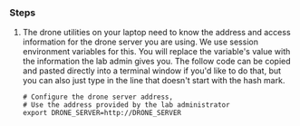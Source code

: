 
### Steps
1. The drone utilities on your laptop need to know the address and access information for the drone server you are using.  We use session environment variables for this. You will replace the variable's value with the information the lab admin gives you. The follow code can be copied and pasted directly into a terminal window if you'd like to do that, but you can also just type in the line that doesn't start with the hash mark.

    ```
    # Configure the drone server address,
    # Use the address provided by the lab administrator
    export DRONE_SERVER=http://DRONE_SERVER
    ```

